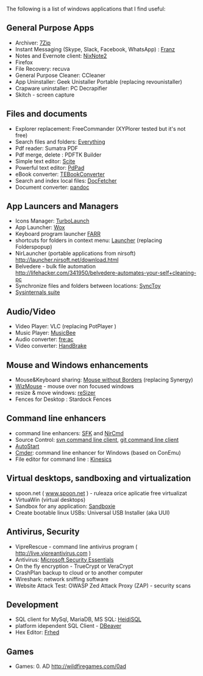 The following is a list of windows applications that I find useful: 

General Purpose Apps
-------------------
* Archiver: [7Zip](http://www.7-zip.org/download.html) 
* Instant Messaging (Skype, Slack, Facebook, WhatsApp) : [Franz](http://meetfranz.com/)
* Notes and Evernote client: [NixNote2](http://nixnote.org/NixNote-Home/) 
* Firefox
* File Recovery: recuva
* General Purpose Cleaner: CCleaner 
* App Uninstaller: Geek Unistaller Portable (replacing revounistaller)
* Crapware uninstaller: PC Decrapifier 
* Skitch - screen capture
 
 Files and documents
 --------------------------------
 * Explorer replacement: FreeCommander (XYPlorer tested but it's not free)
 * Search files and folders: [Everything](http://www.voidtools.com/download/)
 * Pdf reader: Sumatra PDF
 * Pdf merge, delete : PDFTK Builder
 * Simple text editor: [Scite](http://www.scintilla.org/SciTE.html)
 * Powerful text editor: [PdPad](http://www.pspad.com/en/download.php)
 * eBook converter: [TEBookConverter](http://sourceforge.net/projects/tebookconverter/)
 * Search and index local files: [DocFetcher](http://sourceforge.net/projects/docfetcher/)
 * Document converter: [pandoc](http://pandoc.org/index.html)

 App Launcers and Managers
 -------------------------
 * Icons Manager:  [TurboLaunch](http://www.savardsoftware.com/turbolaunch/)
 * App Launcher: [Wox](https://github.com/Wox-launcher/Wox) 
 * Keyboard program launcher [FARR](http://www.donationcoder.com/Software/Mouser/findrun/)
 * shortcuts for folders in context menu: [Launcher](http://www.microsystools.com/products/launcher) (replacing Folderspopup)
 * NirLauncher (portable applications from nirsoft) http://launcher.nirsoft.net/download.html
 * Belvedere - bulk file automation http://lifehacker.com/341950/belvedere-automates-your-self+cleaning-pc 
 * Synchronize files and folders between locations: [SyncToy](http://www.microsoft.com/en-us/download/details.aspx?id=15155)
 * [Sysinternals suite](http://technet.microsoft.com/en-us/sysinternals/bb842062)
 
 Audio/Video
 ----------------
 * Video Player: VLC (replacing PotPlayer )
 * Music Player: [MusicBee](http://www.getmusicbee.com/)  
 * Audio converter: [fre:ac](https://www.freac.org/)
 * Video converter: [HandBrake](https://handbrake.fr/downloads.php)
  
 Mouse and Windows enhancements
 --------------------------------
  * Mouse&Keyboard sharing: [Mouse without Borders](http://www.microsoft.com/en-gb/download/details.aspx?id=35460) (replacing Synergy)
  * [WizMouse](http://antibody-software.com/web/software/software/wizmouse-makes-your-mouse-wheel-work-on-the-window-under-the-mouse/) - mouse over non focused windows
  * resize & move windows: [reSizer](https://sites.google.com/site/zestant2/resizer3)  
  * Fences for Desktop : Stardock Fences
 
 Command line enhancers
 ------------------------------
* command line enhancers: [SFK](http://stahlworks.com/dev/swiss-file-knife.html) and [NirCmd](http://www.nirsoft.net/utils/nircmd.html) 
* Source Control:  [svn command line client](https://subversion.apache.org/packages.html), [git command line client](https://git-scm.com/downloads)
* [AutoStart]( https://subversion.assembla.com/svn/autorun/trunk) 
* [Cmder](http://cmder.net/): command line enhancer for Windows (based on ConEmu)
* File editor for command line : [Kinesics](http://turtlewar.org/projects/editor/)
 
 Virtual desktops, sandboxing and virtualization
 -------------------------------------------------
 * spoon.net ( www.spoon.net ) - ruleaza orice aplicatie free virtualizat
 * VirtuaWin (virtual desktops)
 * Sandbox for any application: [Sandboxie](www.sandboxie.com)
 * Create bootable linux USBs: Universal USB Installer (aka UUI)
 
Antivirus, Security 
---------------------
 * VipreRescue - command line antivirus program ( http://live.vipreantivirus.com )
 * Antivirus: [Microsoft Security Essentials](http://windows.microsoft.com/en-us/windows/security-essentials-all-versions)
 * On the fly encryption - TrueCrypt or VeraCrypt
 * CrashPlan backup to cloud or to another computer
 * Wireshark: network sniffing software
 * Website Attack Test: OWASP Zed Attack Proxy (ZAP) - security scans 
 
Development
----------------
 * SQL client for MySql, MariaDB, MS SQL: [HeidiSQL](http://www.heidisql.com/)
 * platform idependent SQL Client - [DBeaver](http://dbeaver.jkiss.org/)
 * Hex Editor: [Frhed](http://frhed.sourceforge.net/en/)
 
Games
------------------
 * Games: 0. AD http://wildfiregames.com/0ad
 
 
